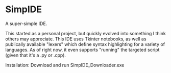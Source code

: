 # SimpIDE
A super-simple IDE.

This started as a personal project, but quickly evolved into something I think others may appreciate. 
This IDE uses Tkinter notebooks, as well as publically available "lexers" which define syntax highlighting for a variety of languages. As of right now, it even supports "running" the targeted script (given that it's a .py or .cpp). 

Installation:
Download and run SimpIDE_Downloader.exe

